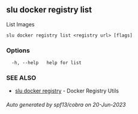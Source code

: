 ## slu docker registry list

List Images

```
slu docker registry list <registry url> [flags]
```

### Options

```
  -h, --help   help for list
```

### SEE ALSO

* [slu docker registry](slu_docker_registry.md)	 - Docker Registry Utils

###### Auto generated by spf13/cobra on 20-Jun-2023

